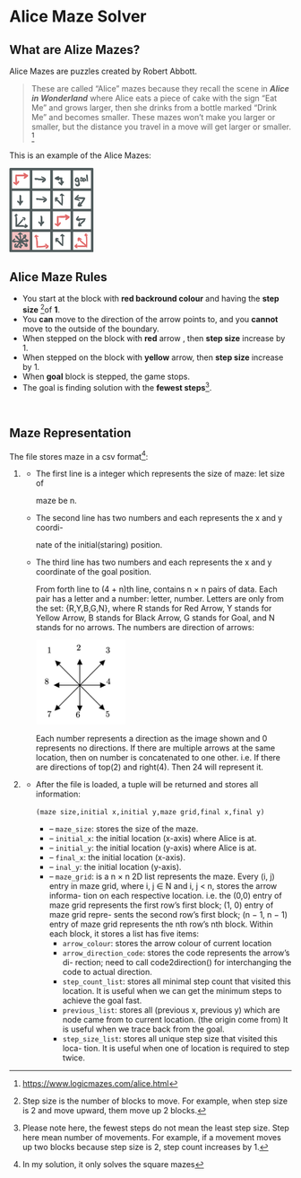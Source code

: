 # Alice Maze Solver

## What are Alize Mazes?

Alice Mazes are puzzles created by Robert Abbott. 

> These are called “Alice” mazes because they recall the scene in ***Alice in Wonderland*** where Alice eats a piece of cake with the sign “Eat Me” and grows larger, then she drinks from a bottle marked “Drink Me” and becomes smaller. These mazes won’t make you larger or smaller, but the distance you travel in a move will get larger or smaller. [^1]

This is an example of the Alice Mazes:

<img src="Examples/example_maze.png" alt="Alice Maze Example" width="150" height="150">

[^1]: https://www.logicmazes.com/alice.html

## Alice Maze Rules

- You start at the block with **red backround colour** and having the **step size** [^2]of **1**.
- You **can** move to the direction of the arrow points to, and you **cannot** move to the outside of the boundary.
- When stepped on the block with **red** arrow , then **step size** increase by 1.
- When stepped on the block with **yellow** arrow, then **step size** increase by 1.
- When **goal** block is stepped, the game stops.
- The goal is finding solution with the **fewest steps**[^3].

​	

[^2]: Step size is the number of blocks to move. For example, when step size is 2 and move upward, them move up 2 blocks. 
[^3]: Please note here, the fewest steps do not mean the least step size. Step here mean number of movements. For example, if a movement moves up two blocks because step size is 2, step count increases by 1. 



## Maze Representation

The file stores maze in a csv format[^4]:

1. - The first line is a integer which represents the size of maze: let size of

     maze be n.

   - The second line has two numbers and each represents the x and y coordi-

     nate of the initial(staring) position.

   - The third line has two numbers and each represents the x and y coordinate of the goal position.

     From forth line to (4 + n)th line, contains n × n pairs of data. Each pair has a letter and a number: letter, number. Letters are only from the set: {R,Y,B,G,N}, where R stands for Red Arrow, Y stands for Yellow Arrow, B stands for Black Arrow, G stands for Goal, and N stands for no arrows. The numbers are direction of arrows:

     <img src="Figures/direction.png" alt="Alice Maze Example" width="160" height="150">

     Each number represents a direction as the image shown and 0 represents no directions. If there are multiple arrows at the same location, then on number is concatenated to one other. i.e. If there are directions of top(2) and right(4). Then 24 will represent it.

2. - After the file is loaded, a tuple will be returned and stores all information: 

     `(maze size,initial x,initial y,maze grid,final x,final y)`

     - –  `maze_size`: stores the size of the maze.
     - –  `initial_x`: the initial location (x-axis) where Alice is at.
     - –  `initial_y`: the initial location (y-axis) where Alice is at.
     - –  `final_x`: the initial location (x-axis).
     - –  `inal_y`: the initial location (y-axis).
     - –  `maze_grid`: is a n × n 2D list represents the maze. Every (i, j) entry in maze grid, where i, j ∈ N and i, j < n, stores the arrow informa- tion on each respective location. i.e. the (0,0) entry of maze grid represents the first row’s first block; (1, 0) entry of maze grid repre- sents the second row’s first block; (n − 1, n − 1) entry of maze grid represents the nth row’s nth block. Within each block, it stores a list has five items:
       - `arrow_colour`: stores the arrow colour of current location
       - `arrow_direction_code`: stores the code represents the arrow’s di- rection; need to call code2direction() for interchanging the code to actual direction.
       - `step_count_list`: stores all minimal step count that visited this location. It is useful when we can get the minimum steps to achieve the goal fast.
       - `previous_list`: stores all (previous x, previous y) which are node came from to current location. (the origin come from) It is useful when we trace back from the goal.
       - `step_size_list`: stores all unique step size that visited this loca- tion. It is useful when one of location is required to step twice.

[^4]: In my solution, it only solves the square mazes
